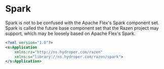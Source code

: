 # Spark

Spark is not to be confused with the Apache Flex's Spark component set. Spark is called the future base component set that the Razen project may support, which may be loosely based on Apache Flex's Spark.

```xml
<?xml version="1.0"?>
<s:Application
    xmlns:rz="http://ns.hydroper.com/razen"
    xmlns:s="library://ns.hydroper.com/razen/spark">
</s:Application>
```